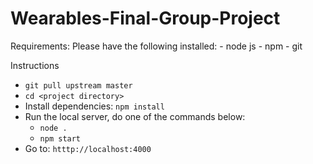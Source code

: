 # Wearables-Final-Group-Project

Requirements:
   Please have the following installed:
    - node js
    - npm
    - git

Instructions
 - `git pull upstream master`
 - `cd <project directory>`
 - Install dependencies: `npm install`
 - Run the local server, do one of the commands below:
    - `node .`
    - `npm start`
 - Go to: `htttp://localhost:4000`